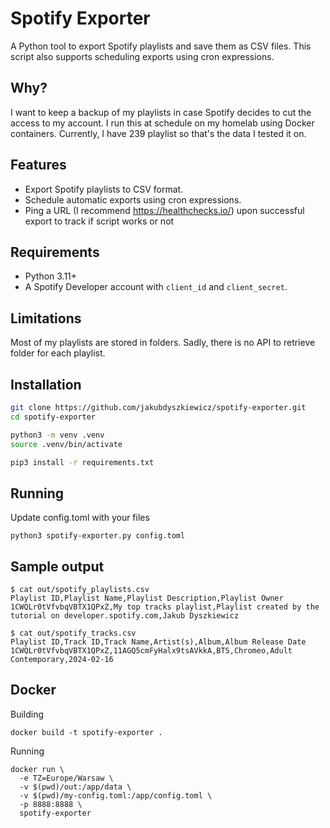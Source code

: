 # Spotify Exporter

A Python tool to export Spotify playlists and save them as CSV files. This script also supports scheduling exports using cron expressions.

## Why?
I want to keep a backup of my playlists in case Spotify decides to cut the access to my account.
I run this at schedule on my homelab using Docker containers.
Currently, I have 239 playlist so that's the data I tested it on.

## Features
- Export Spotify playlists to CSV format.
- Schedule automatic exports using cron expressions.
- Ping a URL (I recommend https://healthchecks.io/) upon successful export to track if script works or not

## Requirements
- Python 3.11+
- A Spotify Developer account with `client_id` and `client_secret`.

## Limitations
Most of my playlists are stored in folders. Sadly, there is no API to retrieve folder for each playlist.  

## Installation
```bash
git clone https://github.com/jakubdyszkiewicz/spotify-exporter.git
cd spotify-exporter

python3 -m venv .venv
source .venv/bin/activate

pip3 install -r requirements.txt
```

## Running
Update config.toml with your files
```
python3 spotify-exporter.py config.toml
```

## Sample output
```
$ cat out/spotify_playlists.csv
Playlist ID,Playlist Name,Playlist Description,Playlist Owner
1CWQLr0tVfvbqVBTX1QPxZ,My top tracks playlist,Playlist created by the tutorial on developer.spotify.com,Jakub Dyszkiewicz

$ cat out/spotify_tracks.csv
Playlist ID,Track ID,Track Name,Artist(s),Album,Album Release Date
1CWQLr0tVfvbqVBTX1QPxZ,11AGQ5cmFyHalx9tsAVkkA,BTS,Chromeo,Adult Contemporary,2024-02-16
```

## Docker
Building
```
docker build -t spotify-exporter .
```

Running
```
docker run \
  -e TZ=Europe/Warsaw \
  -v $(pwd)/out:/app/data \
  -v $(pwd)/my-config.toml:/app/config.toml \
  -p 8888:8888 \
  spotify-exporter
```

